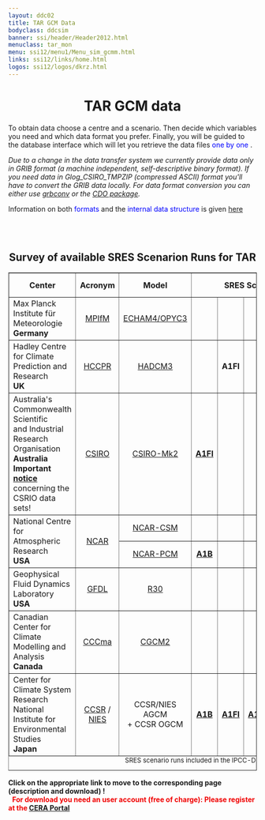 ```yaml
---
layout: ddc02
title: TAR GCM Data
bodyclass: ddcsim
banner: ssi/header/Header2012.html
menuclass: tar_mon
menu: ssi12/menu1/Menu_sim_gcmm.html
links: ssi12/links/home.html
logos: ssi12/logos/dkrz.html
---
```

<div id="pagetitle-ln">
	<h1 align="center">TAR GCM data</h1>
</div>


<p>To obtain data choose a centre and a scenario. Then decide which
variables you need and which data format you prefer. Finally, you will
be guided to the database interface which will let you retrieve the data
files <font color="#0000FF">one by one </font>.
</p>

<p><i>
Due to a change in the data transfer system we currently provide data
only in GRIB format (a machine independent, self-descriptive binary format).
If you need data in Glog_CSIRO_TMPZIP (compressed ASCII) format you'll have to convert
the GRIB data locally. For data format conversion you can either use
<!-- <a href="/gcm/misc/GRIBGZIP.html">grbconv</a> -->
<a href="../INFO/formats.html" title="Information on GRIB">grbconv</a> 
or the
<!-- <a href="http://www.mad.zmaw.de/Pingo/pingohome.html">PINGO package</a>. -->
<a href="http://code.zmaw.de/projects/cdo" target="_blank">CDO package</a>.
</i>
</p>

<P>Information on both <FONT COLOR="#0000FF">formats</FONT> and the
<FONT COLOR="#0000FF">internal data structure</FONT> is given
<!--<A HREF="/gcm/misc/GRIBGZIP.html" title="Information on GRIB and GZIP">here</A>. -->
<a href="../INFO/formats.html" title="Information on GRIB and GZIP">here</a> 
</p>

<br>&nbsp;
<center>
<H2>Survey of available SRES Scenarion Runs for TAR</h2></center>

<center>
<table width="75%" BORDER="1" CELLPADDING="1" NOSAVE >
<tr>
<th ALIGN="center">Center</th>
<th ALIGN="center">Acronym</th>
<th ALIGN="center">Model</th>
<th ALIGN="center" COLSPAN="6">SRES Scenario Runs</th>
<th ALIGN="center" COLSPAN="6">Additional data</th>
</tr>

<tr>
<td ALIGN="left">Max Planck Institute f&uuml;r Meteorologie <br><b>Germany</b></td>
<td ALIGN="center"><a href="http://www.mpimet.mpg.de/en">MPIfM</a></td>
<td ALIGN="center"><a href="/gcm/models/tar/echam4opyc3.html">ECHAM4/OPYC3</a></td>
<td ALIGN="center">&nbsp;</td>
<td ALIGN="center">&nbsp;</td>
<td ALIGN="center">&nbsp;</td>
<td ALIGN="center"><a href="http://cera-www.dkrz.de/WDCC/ui/Compact.jsp?acronym=IPCC_EH4_OPYC_SRES_A2_MM"><b>A2</b></a></td>
<td ALIGN="center">&nbsp;</td>
<td ALIGN="center"><a href="http://cera-www.dkrz.de/WDCC/ui/Compact.jsp?acronym=IPCC_EH4_OPYC_SRES_B2_MM"><b>B2</b></a></td>
<td ALIGN="center"><a href="https://cera-www.dkrz.de/WDCC/ui/cerasearch/q?project_acronym_ss=IPCC_TAR_ECHAM4%2FOPYC">6-h data<br>(remote)</a></td>
</tr>

<tr NOSAVE>
<td ALIGN="left">Hadley Centre&nbsp;
           <br>for Climate Prediction and Research <br><b>UK</b></td>
<td ALIGN="center"><a href="http://www.metoffice.gov.uk/climate-guide/science/science-behind-climate-change/hadley" alt="Homepage of the HCCPR">HCCPR</a></td>
<td ALIGN="center"><a href="http://www.metoffice.gov.uk/research/modelling-systems/unified-model/climate-models/hadcm3">HADCM3</a></td>
<td ALIGN="center">&nbsp;</td>
<td ALIGN="center"><!-- a href="http://cera-www.dkrz.de/WDCC/ui/Compact.jsp?acronym=NN" --><b>A1FI</b><!-- /a --></td>
<td ALIGN="center">&nbsp;</td>
<td ALIGN="center">
     <a href="http://cera-www.dkrz.de/WDCC/ui/Compact.jsp?acronym=HADCM3_SRES_A2" ><b>A2</b></a> <br>
     <a href="http://cera-www.dkrz.de/WDCC/ui/Compact.jsp?acronym=HADCM3_SRES_A2b"><b>A2b</b></a><br>
     <a href="http://cera-www.dkrz.de/WDCC/ui/Compact.jsp?acronym=HADCM3_SRES_A2c"><b>A2c</b></a>
</td>
<td ALIGN="center"><!-- a href="http://cera-www.dkrz.de/WDCC/ui/Compact.jsp?acronym=HADCM3_SRES_B1" --><b>B1</b><!-- /a --></td>
<td ALIGN="center">
     <a href="http://cera-www.dkrz.de/WDCC/ui/Compact.jsp?acronym=HADCM3_SRES_B2" ><b>B2</b></a>  <br>
     <!-- a href="http://cera-www.dkrz.de/WDCC/ui/Compact.jsp?acronym=HADCM3_SRES_B2b" --><b>B2b</b><!-- /a --></td>
<td ALIGN="center">&nbsp;</td>
</tr>

<tr>
<td ALIGN="left">Australia's Commonwealth Scientific
           <br>and Industrial Research Organisation <b>Australia</b><br>
<b>Important <a href="/gcm/misc/Note_CSIRO_data.html">notice</a></b>
     concerning the CSRIO data sets! </td>
<td ALIGN="center"><a href="http://www.csiro.au">CSIRO</a></td>
<td ALIGN="center"><a href="http://www.cmar.csiro.au/e-print/open/hennessy_1998a.html#ccm">CSIRO-Mk2</a></td>
<td ALIGN="center"><a href="http://cera-www.dkrz.de/WDCC/ui/Compact.jsp?acronym=CSIRO_SRES_A1FI"><b>A1FI</b></a></td>
<td ALIGN="center">&nbsp;</td>
<td ALIGN="center">&nbsp;</td>
<td ALIGN="center"><a href="http://cera-www.dkrz.de/WDCC/ui/Compact.jsp?acronym=CSIRO_SRES_A2"><b>A2</b></a></td>
<td ALIGN="center"><a href="http://cera-www.dkrz.de/WDCC/ui/Compact.jsp?acronym=CSIRO_SRES_B1"><b>B1</b></a></td>
<td ALIGN="center"><a href="http://cera-www.dkrz.de/WDCC/ui/Compact.jsp?acronym=CSIRO_SRES_B2"><b>B2</b></a></td>
<td ALIGN="center">&nbsp;</td>
</tr>

<tr>
<td ALIGN="left" ROWSPAN="2">National Centre for Atmospheric Research&nbsp; <br><b>USA</b></td>
<td ALIGN="center" ROWSPAN="2"><a href="http://www.ncar.ucar.edu">NCAR</a></td>
<td ALIGN="center"><a href="http://www.cesm.ucar.edu/models/">NCAR-CSM</a></td>
<td ALIGN="center">&nbsp;</td>
<td ALIGN="center">&nbsp;</td>
<td ALIGN="center">&nbsp;</td>
<td ALIGN="center"><a href="http://cera-www.dkrz.de/WDCC/ui/Compact.jsp?acronym=NCARCSM_SRES_A2"><b>A2</b></a></td>
<td ALIGN="center">&nbsp;</td>
<td ALIGN="center">&nbsp;</td>
<td ALIGN="center">&nbsp;</td>
</tr>

<tr>
<td ALIGN="center"><a href="http://www.cgd.ucar.edu/pcm">NCAR-PCM</a></td>
<td ALIGN="center"><a href="http://cera-www.dkrz.de/WDCC/ui/Compact.jsp?acronym=NCARPCM_SRES_A1B"><b>A1B</b></a></td>
<td ALIGN="center">&nbsp;</td>
<td ALIGN="center">&nbsp;</td>
<td ALIGN="center"><!-- a href="http://cera-www.dkrz.de/WDCC/ui/Compact.jsp?acronym=NCARPCM_SRES_A2" --><b>A2</b><!-- /a --></td>
<td ALIGN="center">&nbsp;</td>
<td ALIGN="center"><!-- a href="http://cera-www.dkrz.de/WDCC/ui/Compact.jsp?acronym=NCARPCM_SRES_B2" --><b>B2</b><!-- /a --></td>
<td ALIGN="center">&nbsp;</td>
</tr>

<tr>
<td ALIGN="left">Geophysical Fluid Dynamics Laboratory <br><b>USA</b></td>
<td ALIGN="center"><a href="http://www.gfdl.noaa.gov">GFDL</a></td>
<td ALIGN="center"><a href="http://dx.doi.org/10.1016/S0921-8181(02)00192-3">R30</a></td>
<td ALIGN="center">&nbsp;</td>
<td ALIGN="center">&nbsp;</td>
<td ALIGN="center">&nbsp;</td>
<td ALIGN="center"><a href="http://cera-www.dkrz.de/WDCC/ui/Compact.jsp?acronym=GFDL_SRES_A2"><b>A2</b></a></td>
<td ALIGN="center">&nbsp;</td>
<td ALIGN="center"><a href="http://cera-www.dkrz.de/WDCC/ui/Compact.jsp?acronym=GFDL_SRES_B2"><b>B2</b></a></td>
<td ALIGN="center">&nbsp;</td>
</tr>

<tr>
<td ALIGN="left">Canadian Center for Climate Modelling and Analysis <br><b>Canada</b></td>
<td ALIGN="center"><a href="http://www.ec.gc.ca/ccmac-cccma">CCCma</a></td>
<td ALIGN="center"><a href="http://www.ec.gc.ca/ccmac-cccma/default.asp?lang=En&n=40D6024E-1">CGCM2</a></td>
<td ALIGN="center">&nbsp;</td>
<td ALIGN="center">&nbsp;</td>
<td ALIGN="center">&nbsp;</td>
<td ALIGN="center"><a href="http://cera-www.dkrz.de/WDCC/ui/Compact.jsp?acronym=CCCma_CGCM2_SRES_A2"><b>A2</b></a>
             <br><!-- a href="http://cera-www.dkrz.de/WDCC/ui/Compact.jsp?acronym=CCCma_CGCM2_SRES_A2b" --><b>A2b</b><!-- /a -->
             <br><!-- a href="http://cera-www.dkrz.de/WDCC/ui/Compact.jsp?acronym=CCCma_CGCM2_SRES_A2c" --><b>A2c</b><!-- /a -->
</td>
<td ALIGN="center">&nbsp;</td>
<td ALIGN="center"><a href="http://cera-www.dkrz.de/WDCC/ui/Compact.jsp?acronym=CCCma_CGCM2_SRES_B2"><b>B2</b></a>
             <br><!-- a href="http://cera-www.dkrz.de/WDCC/ui/Compact.jsp?acronym=CCCma_CGCM2_SRES_B2b" --><b>B2b</b><!-- /a -->
             <br><!-- a href="http://cera-www.dkrz.de/WDCC/ui/Compact.jsp?acronym=CCCma_CGCM2_SRES_B2c" --><b>B2c</b><!-- /a --></td>
<td ALIGN="center"><a href="http://climate-modelling.canada.ca/data/cgcm2/cgcm2.shtml">daily data<br>(remote)</a></td>
</tr>

<tr>
<td ALIGN="left">Center for Climate System Research
           <br>National Institute for Environmental Studies <br><b>Japan</b></td>
<td ALIGN="center"><a href="http://ccsr.aori.u-tokyo.ac.jp/index-e.html">CCSR</a> /
            <br> <a href="http://www.nies.go.jp/index-e.html">NIES</a></td>
<td ALIGN="center"><!-- a href="./" -->CCSR/NIES AGCM<!-- /a -->
           <br>+ <!-- a href="./" -->CCSR OGCM<!-- /a --></td>

<td ALIGN="center"><a href="http://cera-www.dkrz.de/WDCC/ui/Compact.jsp?acronym=CCSRNIES_SRES_A1B"><b>A1B</b></a></td>
<td ALIGN="center"><a href="http://cera-www.dkrz.de/WDCC/ui/Compact.jsp?acronym=CCSRNIES_SRES_A1FI"><b>A1FI</b></a></td>
<td ALIGN="center"><a href="http://cera-www.dkrz.de/WDCC/ui/Compact.jsp?acronym=CCSRNIES_SRES_A1T"><b>A1T</b></a></td>
<td ALIGN="center"><a href="http://cera-www.dkrz.de/WDCC/ui/Compact.jsp?acronym=CCSRNIES_SRES_A2"><b>A2</b></a></td>
<td ALIGN="center"><a href="http://cera-www.dkrz.de/WDCC/ui/Compact.jsp?acronym=CCSRNIES_SRES_B1"><b>B1</b></a></td>
<td ALIGN="center"><a href="http://cera-www.dkrz.de/WDCC/ui/Compact.jsp?acronym=CCSRNIES_SRES_B2"><b>B2</b></a></td>
<td ALIGN="center">&nbsp;</td>
</tr>

<caption align="bottom"><font size="-1">SRES scenario runs included in the IPCC-DDC.</font>
<br><!--
      <tr>
        <td align="left">&nbsp</td>
        <td align="center"><a href="http://www">&nbsp;</a></td>
        <td align="center"><a href="./">&nbsp;</a></td>
        <td ALIGN="center"><a href="./">&nbsp; &nbsp;</a></td>
        <td ALIGN="center"><a href="./">&nbsp; &nbsp;</a></td>
        <td ALIGN="center"><a href="./">&nbsp; &nbsp;</a></td>
        <td ALIGN="center"><a href="./">&nbsp; &nbsp;</a></td>
      </td></center>
      </tr>
--></caption>
</table></center>

<p>
<b>Click on the appropriate link to move to the corresponding page (description and download) !</b><br>
<FONT COLOR="#F00000">
&nbsp;
<b>For download you need an user account (free of charge): Please register at the <a href="http://cera-www.dkrz.de" target="_blank">CERA Portal</a></b> </FONT> 
</p>
&nbsp;
<!-- end of center column -->
